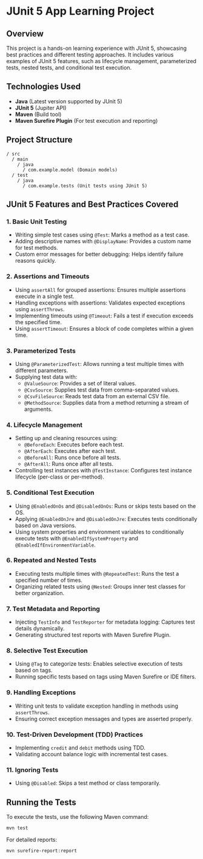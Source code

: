 # JUnit 5 App Learning Project

## Overview

This project is a hands-on learning experience with JUnit 5, showcasing best practices and different testing approaches. It includes various examples of JUnit 5 features, such as lifecycle management, parameterized tests, nested tests, and conditional test execution.

## Technologies Used

- **Java** (Latest version supported by JUnit 5)
- **JUnit 5** (Jupiter API)
- **Maven** (Build tool)
- **Maven Surefire Plugin** (For test execution and reporting)

## Project Structure

```
/ src
  / main
    / java
      / com.example.model (Domain models)
  / test
    / java
      / com.example.tests (Unit tests using JUnit 5)
```

## JUnit 5 Features and Best Practices Covered

### 1. Basic Unit Testing

- Writing simple test cases using `@Test`: Marks a method as a test case.
- Adding descriptive names with `@DisplayName`: Provides a custom name for test methods.
- Custom error messages for better debugging: Helps identify failure reasons quickly.

### 2. Assertions and Timeouts

- Using `assertAll` for grouped assertions: Ensures multiple assertions execute in a single test.
- Handling exceptions with assertions: Validates expected exceptions using `assertThrows`.
- Implementing timeouts using `@Timeout`: Fails a test if execution exceeds the specified time.
- Using `assertTimeout`: Ensures a block of code completes within a given time.

### 3. Parameterized Tests

- Using `@ParameterizedTest`: Allows running a test multiple times with different parameters.
- Supplying test data with:
    - `@ValueSource`: Provides a set of literal values.
    - `@CsvSource`: Supplies test data from comma-separated values.
    - `@CsvFileSource`: Reads test data from an external CSV file.
    - `@MethodSource`: Supplies data from a method returning a stream of arguments.

### 4. Lifecycle Management

- Setting up and cleaning resources using:
    - `@BeforeEach`: Executes before each test.
    - `@AfterEach`: Executes after each test.
    - `@BeforeAll`: Runs once before all tests.
    - `@AfterAll`: Runs once after all tests.
- Controlling test instances with `@TestInstance`: Configures test instance lifecycle (per-class or per-method).

### 5. Conditional Test Execution

- Using `@EnabledOnOs` and `@DisabledOnOs`: Runs or skips tests based on the OS.
- Applying `@EnabledOnJre` and `@DisabledOnJre`: Executes tests conditionally based on Java versions.
- Using system properties and environment variables to conditionally execute tests with `@EnabledIfSystemProperty` and `@EnabledIfEnvironmentVariable`.

### 6. Repeated and Nested Tests

- Executing tests multiple times with `@RepeatedTest`: Runs the test a specified number of times.
- Organizing related tests using `@Nested`: Groups inner test classes for better organization.

### 7. Test Metadata and Reporting

- Injecting `TestInfo` and `TestReporter` for metadata logging: Captures test details dynamically.
- Generating structured test reports with Maven Surefire Plugin.

### 8. Selective Test Execution

- Using `@Tag` to categorize tests: Enables selective execution of tests based on tags.
- Running specific tests based on tags using Maven Surefire or IDE filters.

### 9. Handling Exceptions

- Writing unit tests to validate exception handling in methods using `assertThrows`.
- Ensuring correct exception messages and types are asserted properly.

### 10. Test-Driven Development (TDD) Practices

- Implementing `credit` and `debit` methods using TDD.
- Validating account balance logic with incremental test cases.

### 11. Ignoring Tests

- Using `@Disabled`: Skips a test method or class temporarily.

## Running the Tests

To execute the tests, use the following Maven command:

```sh
mvn test
```

For detailed reports:

```sh
mvn surefire-report:report
```
